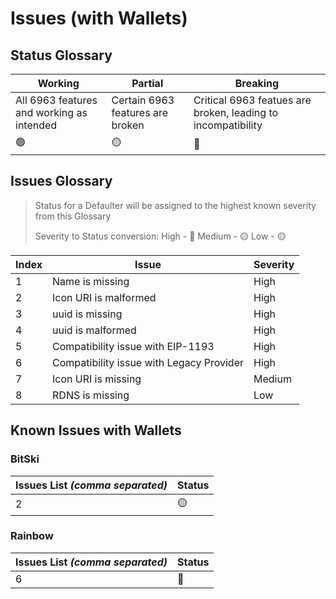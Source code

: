 # Issues (with Wallets)

## Status Glossary

| Working                                   | Partial                          | Breaking                                                     |
| ----------------------------------------- | -------------------------------- | ------------------------------------------------------------ |
| All 6963 features and working as intended | Certain 6963 features are broken | Critical 6963 featues are broken, leading to incompatibility |
| 🟢                                        | 🟡                               | 🔴                                                           |

## Issues Glossary

> Status for a Defaulter will be assigned to the highest known severity from
> this Glossary
>
> Severity to Status conversion: High - 🔴 Medium - 🟡 Low - 🟡

| Index | Issue                                    | Severity |
| ----- | ---------------------------------------- | -------- |
| 1     | Name is missing                          | High     |
| 2     | Icon URI is malformed                    | High     |
| 3     | uuid is missing                          | High     |
| 4     | uuid is malformed                        | High     |
| 5     | Compatibility issue with EIP-1193        | High     |
| 6     | Compatibility issue with Legacy Provider | High     |
| 7     | Icon URI is missing                      | Medium   |
| 8     | RDNS is missing                          | Low      |

## Known Issues with Wallets

### BitSki

| Issues List _(comma separated)_ | Status |
| ------------------------------- | ------ |
| 2                               | 🟡     |

### Rainbow

| Issues List _(comma separated)_ | Status |
| ------------------------------- | ------ |
| 6                               | 🔴     |

